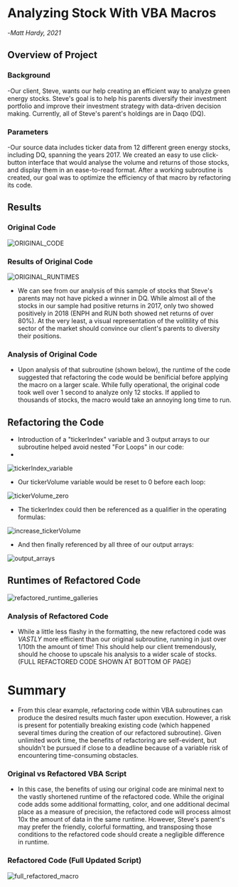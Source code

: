 # Analyzing Stock With VBA Macros

-*Matt Hardy, 2021*

## Overview of Project

### Background

-Our client, Steve, wants our help creating an efficient way to analyze green energy stocks.  Steve's goal is to help his parents diversify their investment portfolio and improve their investment strategy with data-driven decision making.  Currently, all of Steve's parent's holdings are in Daqo (DQ).  

### Parameters

-Our source data includes ticker data from 12 different green energy stocks, including DQ, spanning the years 2017.  We created an easy to use click-button interface that would analyse the volume and returns of those stocks, and display them in an ease-to-read format. After a working subroutine is created, our goal was to optimize the efficiency of that macro by refactoring its code. 

## Results

### Original Code
![ORIGINAL_CODE](https://github.com/ZeroDarkHardy/stock-analysis/blob/main/Resources/full_original_code.PNG)

### Results of Original Code

![ORIGINAL_RUNTIMES](https://github.com/ZeroDarkHardy/stock-analysis/blob/main/Resources/original_runtime_gallery.png)
- We can see from our analysis of this sample of stocks that Steve's parents may not have picked a winner in DQ.  While almost all of the stocks in our sample had positive returns in 2017, only two showed positively in 2018 (ENPH and RUN both showed net returns of over 80%).  At the very least, a visual representation of the volitility of this sector of the market should convince our client's parents to diversity their positions.

### Analysis of Original Code

- Upon analysis of that subroutine (shown below), the runtime of the code suggested that refactoring the code would be benificial before applying the macro on a larger scale.  While fully operational, the original code took well over 1 second to analyze only 12 stocks.  If applied to thousands of stocks, the macro would take an annoying long time to run.

## Refactoring the Code

- Introduction of a "tickerIndex" variable and 3 output arrays to our subroutine helped avoid nested "For Loops" in our code:
- 
![tickerIndex_variable](https://github.com/ZeroDarkHardy/stock-analysis/blob/main/Resources/steps1a_1b.PNG)
  
- Our tickerVolume variable would be reset to 0 before each loop:

![tickerVolume_zero](https://github.com/ZeroDarkHardy/stock-analysis/blob/main/Resources/steps2a_2b.PNG)

- The tickerIndex could then be referenced as a qualifier in the operating formulas:

![increase_tickerVolume](https://github.com/ZeroDarkHardy/stock-analysis/blob/main/Resources/steps3a_3b_3c_3d.PNG)

- And then finally referenced by all three of our output arrays:

![output_arrays](https://github.com/ZeroDarkHardy/stock-analysis/blob/main/Resources/steps4.PNG)

## Runtimes of Refactored Code
![refactored_runtime_galleries](https://github.com/ZeroDarkHardy/stock-analysis/blob/main/Resources/refactored_runtime_gallery.png)

### Analysis of Refactored Code

- While a little less flashy in the formatting, the new refactored code was *VASTLY* more efficient than our original subroutine, running in just over 1/10th the amount of time!  This should help our client tremendously, should he choose to upscale his analysis to a wider scale of stocks.  (FULL REFACTORED CODE SHOWN AT BOTTOM OF PAGE)

# Summary

- From this clear example, refactoring code within VBA subroutines can produce the desired results much faster upon execution.  However, a risk is present for potentially breaking existing code (which happened several times during the creation of our refactored subroutine).  Given unlimited work time, the benefits of refactoring are self-evident, but shouldn't be pursued if close to a deadline because of a variable risk of encountering time-consuming obstacles.

### Original vs Refactored VBA Script

- In this case, the benefits of using our original code are minimal next to the vastly shortened runtime of the refactored code.  While the original code adds some additional formatting, color, and one additional decimal place as a measure of precision, the refactored code will process almost 10x the amount of data in the same runtime.  However, Steve's parent's may prefer the friendly, colorful formatting, and transposing those conditions to the refactored code should create a negligible difference in runtime.

### Refactored Code (Full Updated Script)
![full_refactored_macro](https://github.com/ZeroDarkHardy/stock-analysis/blob/main/Resources/full_refactored_code.PNG)
